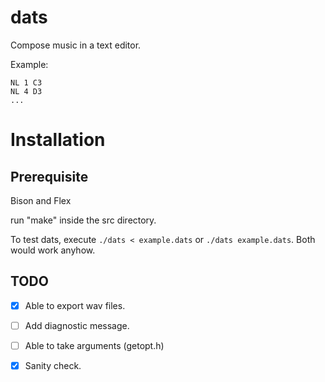 # dats
Compose music in a text editor.


Example:
```
NL 1 C3
NL 4 D3
...
```
# Installation
## Prerequisite
Bison and Flex

run "make" inside the src directory.

To test dats, execute `./dats < example.dats` or `./dats example.dats`.
Both would work anyhow.

## TODO
- [x] Able to export wav files.

- [ ] Add diagnostic message.

- [ ] Able to take arguments (getopt.h)

- [x] Sanity check.


